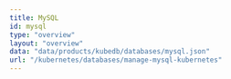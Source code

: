 ```yaml
---
title: MySQL
id: mysql
type: "overview"
layout: "overview"
data: "data/products/kubedb/databases/mysql.json"
url: "/kubernetes/databases/manage-mysql-kubernetes"
---
```

